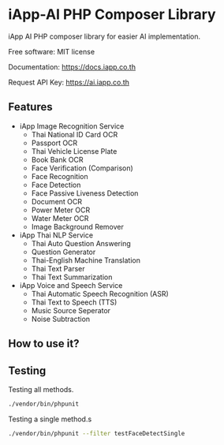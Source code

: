 iApp-AI PHP Composer Library
=========================
iApp AI PHP composer library for easier AI implementation.

Free software: MIT license

Documentation: https://docs.iapp.co.th

Request API Key: https://ai.iapp.co.th

Features
--------
* iApp Image Recognition Service
  * Thai National ID Card OCR
  * Passport OCR
  * Thai Vehicle License Plate
  * Book Bank OCR
  * Face Verification (Comparison)
  * Face Recognition
  * Face Detection
  * Face Passive Liveness Detection
  * Document OCR
  * Power Meter OCR
  * Water Meter OCR
  * Image Background Remover
* iApp Thai NLP Service
  * Thai Auto Question Answering
  * Question Generator
  * Thai-English Machine Translation
  * Thai Text Parser
  * Thai Text Summarization
* iApp Voice and Speech Service
  * Thai Automatic Speech Recognition (ASR)
  * Thai Text to Speech (TTS)
  * Music Source Seperator
  * Noise Subtraction

How to use it?
--------


Testing
--------
Testing all methods.
```bash
./vendor/bin/phpunit
```

Testing a single method.s
```bash
./vendor/bin/phpunit --filter testFaceDetectSingle
```